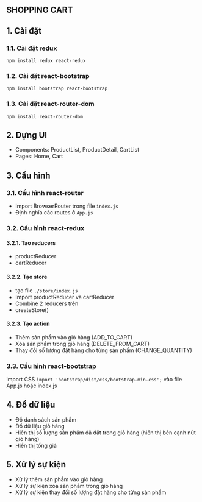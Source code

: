 ## SHOPPING CART

## 1. Cài đặt
### 1.1. Cài đặt redux
```
npm install redux react-redux
```

### 1.2. Cài đặt react-bootstrap
```
npm install bootstrap react-bootstrap
```

### 1.3. Cài đặt react-router-dom
```
npm install react-router-dom
```

## 2. Dựng UI
- Components: ProductList, ProductDetail, CartList
- Pages: Home, Cart

## 3. Cấu hình
### 3.1. Cấu hình react-router
- Import BrowserRouter trong file `index.js`
- Định nghĩa các routes ở `App.js`


### 3.2. Cấu hình react-redux

#### 3.2.1. Tạo reducers
- productReducer
- cartReducer

#### 3.2.2. Tạo store
- tạo file `./store/index.js`
- Import productReducer và cartReducer
- Combine 2 reducers trên
- createStore()

#### 3.2.3. Tạo action
- Thêm sản phẩm vào giỏ hàng (ADD_TO_CART)
- Xóa sản phẩm trong giỏ hàng (DELETE_FROM_CART)
- Thay đổi số lượng đặt hàng cho từng sản phẩm (CHANGE_QUANTITY)

### 3.3. Cấu hình react-bootstrap
import CSS `import 'bootstrap/dist/css/bootstrap.min.css';` vào file App.js hoặc index.js

## 4. Đổ dữ liệu
- Đổ danh sách sản phẩm
- Đổ dữ liệu giỏ hàng
- Hiển thị số lượng sản phẩm đã đặt trong giỏ hàng (hiển thị bên cạnh nút giỏ hàng)
- Hiển thị tổng giá

## 5. Xử lý sự kiện
- Xử lý thêm sản phẩm vào giỏ hàng
- Xử lý sự kiện xóa sản phẩm trong giỏ hàng
- Xử lý sự kiện thay đổi số lượng đặt hàng cho từng sản phẩm
